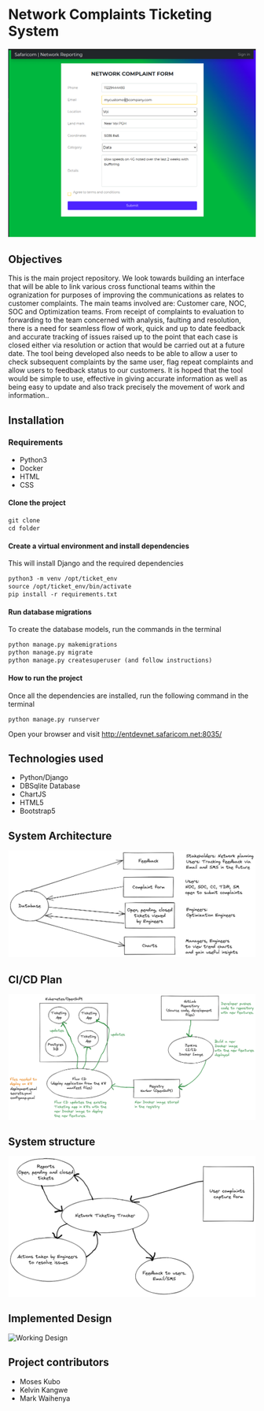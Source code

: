 # Network Complaints Ticketing System
![Homepage](./complaintapp/static/img/tickethomepage.png)
## Objectives
This is the main project repository. We look towards building an interface that will be able to link various cross functional teams within the ogranization for purposes of improving the communications as relates to customer complaints. The main teams involved are: Customer care, NOC, SOC and Optimization teams. From receipt of complaints to evaluation to forwarding to the team concerned with analysis, faulting and resolution, there is a need for seamless flow of work, quick and up to date feedback and accurate tracking of issues raised up to the point that each case is closed either via resolution or action that would be carried out at a future date. The tool being developed also needs to be able to allow a user to check subsequent complaints by the same user, flag repeat complaints and allow users to feedback status to our customers. It is hoped that the tool would be simple to use, effective in giving accurate information as well as being easy to update and also track precisely the movement of work and information..

## Installation

### Requirements
* Python3 
* Docker
* HTML
* CSS

#### Clone the project
```
git clone
cd folder
```
#### Create a virtual environment and install dependencies
This will install Django and the required dependencies
```
python3 -m venv /opt/ticket_env
source /opt/ticket_env/bin/activate
pip install -r requirements.txt
```

#### Run database migrations
To create the database models, run the commands in the terminal
```
python manage.py makemigrations
python manage.py migrate
python manage.py createsuperuser (and follow instructions)
```
#### How to run the project
Once all the dependencies are installed, run the following command in the terminal
```
python manage.py runserver
```
Open your browser and visit http://entdevnet.safaricom.net:8035/

## Technologies used
* Python/Django
* DBSqlite Database
* ChartJS
* HTML5
* Bootstrap5

## System Architecture
![Architecture](./complaintapp/static/img/arch.png)

## CI/CD Plan
![cicd](./complaintapp/static/img/cicd.png)

## System structure
![system](./complaintapp/static/img/system.png)

## Implemented Design
![Working Design](../capstone/working1.png)

## Project contributors
* Moses Kubo
* Kelvin Kangwe
* Mark Waihenya


